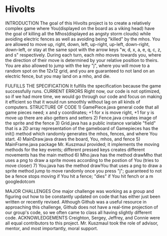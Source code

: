 # Hivolts



INTRODUCTION
	The goal of this Hivolts project is to create a relatively complex game where You(displayed on the board 
	as a viking head) have the goal of killing all the Mhos(displayed as angsty storm clouds) while avoiding electric fences
	as well as avoiding being "killed" by the mhos. You are allowed to move up, right, down, left, up-right, up-left, down-right, 
	down-left, or stay at the same spot with the arrow keys "w, d, x, a, e, q, c, z, and s" respectively. During each turn, each mho
	moves towards you, where the direction of their move is determined by your relative position to theirs. You are also allowed to jump
	with the key "j", where you will move to a random spot on the 12x12 grid, and you are guaranteed to not land on an electric fence,
	but you may land on a mho, and die. 
	
FULFILLS THE SPECIFICATION
	It fulfills the specification because the game successfully runs. 
CURRENT ERRORS
	Right now, our code is not optimized, so if we had more time, we would go through our code and focus on making it efficient so that it
	would run smoothly without lag on all kinds of computers. 
STRUCTURE OF CODE
	1) GamePiece.java
		general code that all game pieces need; x and y coordinates; +1 for x is move right, +1 for y is move up
		there are also getters and setters
	2) Fence.java
		creates image of the sprite and the fence
	3) Grid.java
		has a public instance variable "field" that is a 2D array representation of the gameboard of Gamepieces
		has the init() method which randomly generates the mhos, fences, and where You start.
	4) MainDraw.java
		draws the board, You, mhos, and fence
	5) MainFrame.java
		package Mr. Kuszmaul provided; it implements the moving methods for the key events; different pressed keys creates different movements
		has the main method
	6) Mho.java
		has the method drawMho that uses a png to draw a sprite
		moves according to the postion of You (tries to move closer)
	7) You.java
		has the method drawYou that uses a png to draw a sprite
		method jump to move randomly once you press "j"; guaranteed to not be a fence
		stops moving if You hit a fence; "dies" if You hit fench or a m
		googledotcom
		
		
MAJOR CHALLENGES
	One major challenge was working as a group and figuring out how to be constantly updated on code that has 
	either just been written or recently revised. Although Github was a useful resource in approaching this challenge, 
	Github does not have a real-time projection of our group's code, so we often came to class all having slightly different code. 
ACKNOWLEDGEMENTS
	Creighton, Sergey, Jeffrey, and Connie were all equal contributors to this project. Mr. Kuszmaul took the role of advisor, mentor, and
	most importantly, moral support.



























































